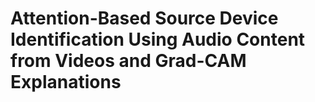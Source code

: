 # Attention-Based Source Device Identification Using Audio Content from Videos and Grad-CAM Explanations
